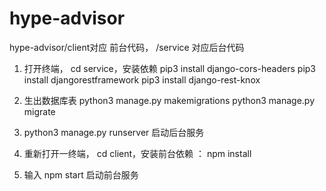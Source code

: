 # hype-advisor

hype-advisor/client对应 前台代码， /service 对应后台代码

1. 打开终端， cd service，安装依赖
pip3 install django-cors-headers
pip3 install djangorestframework
pip3 install django-rest-knox

2. 生出数据库表
python3 manage.py makemigrations
python3 manage.py migrate

3. python3 manage.py runserver 启动后台服务


4. 重新打开一终端， cd client，安装前台依赖 ： npm install

5. 输入 npm start 启动前台服务

